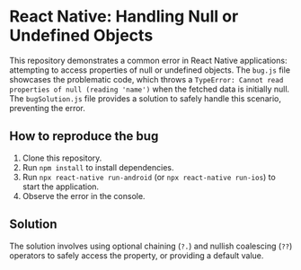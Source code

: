 # React Native: Handling Null or Undefined Objects

This repository demonstrates a common error in React Native applications: attempting to access properties of null or undefined objects.  The `bug.js` file showcases the problematic code, which throws a `TypeError: Cannot read properties of null (reading 'name')` when the fetched data is initially null.  The `bugSolution.js` file provides a solution to safely handle this scenario, preventing the error.

## How to reproduce the bug

1. Clone this repository.
2. Run `npm install` to install dependencies.
3. Run `npx react-native run-android` (or `npx react-native run-ios`) to start the application.
4. Observe the error in the console.

## Solution

The solution involves using optional chaining (`?.`) and nullish coalescing (`??`) operators to safely access the property, or providing a default value.